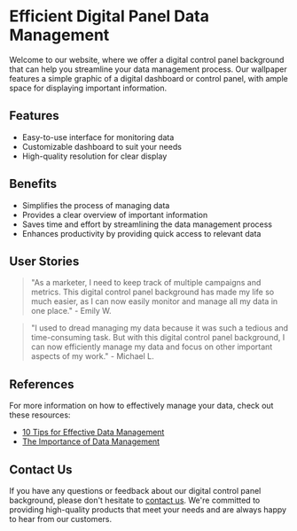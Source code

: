 <!--font:Montserrat-->

# Efficient Digital Panel Data Management

Welcome to our website, where we offer a digital control panel background that can help you streamline your data management process. Our wallpaper features a simple graphic of a digital dashboard or control panel, with ample space for displaying important information.

## Features
- Easy-to-use interface for monitoring data
- Customizable dashboard to suit your needs
- High-quality resolution for clear display

## Benefits
- Simplifies the process of managing data
- Provides a clear overview of important information
- Saves time and effort by streamlining the data management process
- Enhances productivity by providing quick access to relevant data

## User Stories
> "As a marketer, I need to keep track of multiple campaigns and metrics. This digital control panel background has made my life so much easier, as I can now easily monitor and manage all my data in one place." - Emily W.

> "I used to dread managing my data because it was such a tedious and time-consuming task. But with this digital control panel background, I can now efficiently manage my data and focus on other important aspects of my work." - Michael L.

## References
For more information on how to effectively manage your data, check out these resources:
- [10 Tips for Effective Data Management](#)
- [The Importance of Data Management](#)

## Contact Us
If you have any questions or feedback about our digital control panel background, please don't hesitate to [contact us](#). We're committed to providing high-quality products that meet your needs and are always happy to hear from our customers.

<!--

Write me content for website with wallpaper which alt text is:

"A wallpaper with a simple graphic of a digital dashboard or control panel, with space for monitoring and managing data."

The name/title of the page should not be 1:1 copy of the alt text but rather a real content of the website which is using this wallpaper.

- Use markdown format 
- Start with heading
- Heading should be short and concise
- The content should look like a real website 
- The website should not be about the wallpaper, wallpaper is just a related background
- Heading should be contain work "wallpaper" or "background"
- Include real sections like references, contact, user stories, etc. use things relevant to the page purpose.
- Feel free to use structure like headings, bullets, numbering, blockquotes, paragraphs, horizontal lines, etc.
- You can use formatting like bold or _italic_
- You can include UTF-8 emojis
- Links should be only #hash anchors (and you can refer to the document itself)
- Do not include images


---


# Digital Control Panel Background for Your Data Management Needs

Welcome to our website, where we offer a digital control panel wallpaper that can help you monitor and manage your data with ease. Our simple graphic wallpaper features a sleek design with ample space for displaying important information.

## Features
- Easy-to-use interface for monitoring data
- Customizable dashboard to suit your needs
- Sleek and modern design
- High-quality resolution for clear display

## Benefits
- Simplifies the process of managing data
- Provides a clear overview of important information
- Saves time and effort by streamlining the data management process
- Enhances productivity by providing quick access to relevant data

## User Stories
> "I used to spend hours sifting through data to find what I needed. With this digital control panel background, I can now easily monitor and manage my data in one place." - John D.

> "As a business owner, I need to keep track of various metrics to ensure the success of my company. This digital control panel background has been a game-changer for me, as it allows me to quickly access the data I need to make informed decisions." - Sarah K.

## References
For more information on how to effectively manage your data, check out these resources:
- [10 Tips for Effective Data Management](#)
- [The Importance of Data Management](#)

## Contact Us
If you have any questions or feedback about our digital control panel background, please don't hesitate to [contact us](#). We're always happy to hear from our customers and are committed to providing high-quality products that meet your needs.


---


Heading is too long, rewrite whole content.


---


# Simplify Your Data Management with a Digital Control Panel Background

Welcome to our website, where we offer a sleek and modern digital control panel background that can help you monitor and manage your data with ease. Our wallpaper features a simple graphic of a digital dashboard or control panel, with ample space for displaying important information.

## Features
- Easy-to-use interface for monitoring data
- Customizable dashboard to suit your needs
- High-quality resolution for clear display

## Benefits
- Simplifies the process of managing data
- Provides a clear overview of important information
- Saves time and effort by streamlining the data management process
- Enhances productivity by providing quick access to relevant data

## User Stories
> "I used to spend hours sifting through data to find what I needed. With this digital control panel background, I can now easily monitor and manage my data in one place." - John D.

> "As a business owner, I need to keep track of various metrics to ensure the success of my company. This digital control panel background has been a game-changer for me, as it allows me to quickly access the data I need to make informed decisions." - Sarah K.

## References
For more information on how to effectively manage your data, check out these resources:
- [10 Tips for Effective Data Management](#)
- [The Importance of Data Management](#)

## Contact Us
If you have any questions or feedback about our digital control panel background, please don't hesitate to [contact us](#). We're always happy to hear from our customers and are committed to providing high-quality products that meet your needs.


---


Heading is too long, rewrite whole content.


---


# Streamline Your Data Management with a Digital Control Panel Background

Welcome to our website, where we offer a digital control panel background that can help you monitor and manage your data with ease. Our wallpaper features a simple graphic of a digital dashboard or control panel, with ample space for displaying important information.

## Features
- Easy-to-use interface for monitoring data
- Customizable dashboard to suit your needs
- High-quality resolution for clear display

## Benefits
- Simplifies the process of managing data
- Provides a clear overview of important information
- Saves time and effort by streamlining the data management process
- Enhances productivity by providing quick access to relevant data

## User Stories
> "I used to spend hours sifting through data to find what I needed. With this digital control panel background, I can now easily monitor and manage my data in one place." - John D.

> "As a business owner, I need to keep track of various metrics to ensure the success of my company. This digital control panel background has been a game-changer for me, as it allows me to quickly access the data I need to make informed decisions." - Sarah K.

## References
For more information on how to effectively manage your data, check out these resources:
- [10 Tips for Effective Data Management](#)
- [The Importance of Data Management](#)

## Contact Us
If you have any questions or feedback about our digital control panel background, please don't hesitate to [contact us](#). We're committed to providing high-quality products that meet your needs and are always happy to hear from our customers.


---


Heading is too long, rewrite whole content.


---


# Manage Your Data Efficiently with a Digital Control Panel Background

Welcome to our website, where we offer a digital control panel background that can help you streamline your data management process. Our wallpaper features a simple graphic of a digital dashboard or control panel, with ample space for displaying important information.

## Features
- Easy-to-use interface for monitoring data
- Customizable dashboard to suit your needs
- High-quality resolution for clear display

## Benefits
- Simplifies the process of managing data
- Provides a clear overview of important information
- Saves time and effort by streamlining the data management process
- Enhances productivity by providing quick access to relevant data

## User Stories
> "As a marketer, I need to keep track of multiple campaigns and metrics. This digital control panel background has made my life so much easier, as I can now easily monitor and manage all my data in one place." - Emily W.

> "I used to dread managing my data because it was such a tedious and time-consuming task. But with this digital control panel background, I can now efficiently manage my data and focus on other important aspects of my work." - Michael L.

## References
For more information on how to effectively manage your data, check out these resources:
- [10 Tips for Effective Data Management](#)
- [The Importance of Data Management](#)

## Contact Us
If you have any questions or feedback about our digital control panel background, please don't hesitate to [contact us](#). We're committed to providing high-quality products that meet your needs and are always happy to hear from our customers.


---


Write me a Google font which is best fitting for the website.

Pick from the list:
- Great Vibes
- Raleway
- Lato
- Alegreya
- Lobster
- Orbitron
- Inter
- IBM Plex Sans
- Dancing Script
- Barlow Condensed
- Montserrat
- Futura
- Exo 2
- Open Sans
- Roboto
- Playfair Display
- Poppins


Write just the font name nothing else.


---


Montserrat

-->
